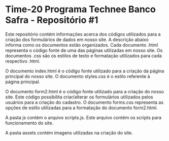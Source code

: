 # Time-20 Programa Technee Banco Safra - Repositório #1
Este repositório contém informações acerca dos códigos utilizados para a criação dos formulários de dados em nosso site. A descrição abaixo informa como os documentos estão organizados. Cada documento .html representa o código fonte de uma das páginas utilizadas em nosso site. Os documentos .css são os estilos de texto e formatação utilizados para cada respectivo .html.  

O documento index.html é o código fonte utilizado para a criação da página principal do nosso site. O documento styles.css é o estilo referente à página principal.

O documento form2.html é o código fonte utilizado para a criação do nosso site. Este código possibilita criar/alterar os formulários utilizados pelos usuários para a criação do cadastro. O documento forms.css representa as opções de estilo utilizadas para a formatação do documento form2.html.

A pasta js contém o arquivo scripts.js. Este arquivo contém os scripts para funcionamento do site.

A pasta assets contém imagens utilizadas na criação do site.
